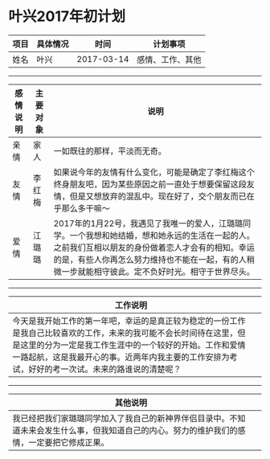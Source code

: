 # 叶兴2017年初计划
|项目   |具体情况   |时间|计划事项|
| ------------ | ------------ |----------|----------|
|姓名   |叶兴   |2017-03-14|感情、工作、其他|
---
|感情说明|主要对象|说明|
|--------|----------|---------|
|亲情|家人|一如既往的那样，平淡而无奇。|
|友情|李红梅|如果说今年的友情有什么变化，可能是确定了李红梅这个终身朋友吧，因为某些原因之前一直处于想要保留这段友情，但是又想放弃的混乱中。现在好了，交个朋友而已在乎那么多干嘛～|
|爱情|江璐璐|2017年的1月22号，我遇见了我唯一的爱人，江璐璐同学。一个我想和她结婚，想和她永远的生活在一起的人。之前我们互相以朋友的身份做着恋人才会有的相知。幸运的是，有些人你再怎么努力维持也不能在一起，有的人稍微一步就能相守彼此。定不负好时光。相守于世界尽头。|
---
|工作说明||
|---------|----------|
|今天是我开始工作的第一年吧，幸运的是真正较为稳定的一份工作是我自己比较喜欢的工作，未来的我可能不会长时间待在这里，但是这里的分为一定是我工作生涯中的一个较好的开始。工作和爱情一路起航，这是我最开心的事。近两年内我主要的工作安排为考试，好好的考一次试。未来的路谁说的清楚呢？|
---
|其他说明||
|---------|----------|
|我已经把我们家璐璐同学加入了我自己的新神界伴侣目录中。不知道未来会发生什么事，但我知道自己的内心。努力的维护我们的感情，一定要把它修成正果。|

